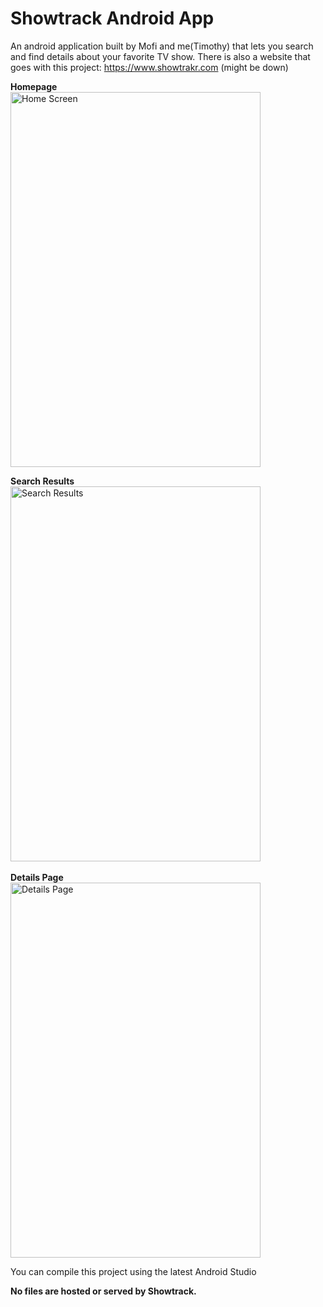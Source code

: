 # Showtrack Android App

An android application built by Mofi and me(Timothy) that lets you search and find details about your favorite TV show.
There is also a website that goes with this project: https://www.showtrakr.com (might be down)

<b>Homepage</b>
<br>
<img src="http://i63.tinypic.com/2sai15w.jpg" border="0" alt="Home Screen" width="400" height="600">
<br>

<b>Search Results</b>
<br>
<img src="http://i68.tinypic.com/2pt2epv.jpg" border="0" alt="Search Results"  width="400" height="600">
<br>
<br>
<b>Details Page</b>
<br>
<img src="http://i66.tinypic.com/2dtn42f.jpg" border="0" alt=" Details Page" width="400" height="600">

You can compile this project using the latest Android Studio

<b>No files are hosted or served by Showtrack.</b>
